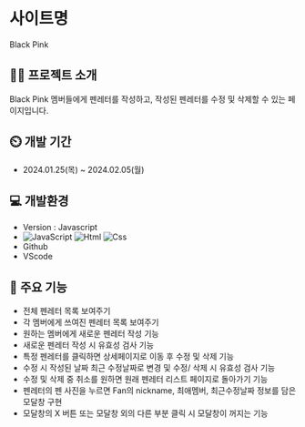 # 사이트명
Black Pink

## 👩‍💻 프로젝트 소개
Black Pink 멤버들에게 펜레터를 작성하고, 작성된 펜레터를 수정 및 삭제할 수 있는 페이지입니다.

## ⏲️ 개발 기간
- 2024.01.25(목) ~ 2024.02.05(월)

## 💻 개발환경
- Version : Javascript
- <img alt="JavaScript" src ="https://img.shields.io/badge/JavaScriipt-F7DF1E.svg?&style=for-the-badge&logo=JavaScript&logoColor=black"/> <img alt="Html" src ="https://img.shields.io/badge/HTML-E34F26.svg?&style=for-the-badge&logo=HTML5&logoColor=white"/> <img alt="Css" src ="https://img.shields.io/badge/CSS-1572B6.svg?&style=for-the-badge&logo=CSS3&logoColor=white"/>
- Github
- VScode

## 📌 주요 기능
- 전체 펜레터 목록 보여주기
- 각 멤버에게 쓰여진 펜레터 목록 보여주기
- 원하는 멤버에게 새로운 펜레터 작성 기능
- 새로운 펜레터 작성 시 유효성 검사 기능
- 특정 펜레터를 클릭하면 상세페이지로 이동 후 수정 및 삭제 기능
- 수정 시 작성된 날짜 최근 수정날짜로 변경 및 수정/ 삭제 시 유효성 검사 기능
- 수정 및 삭제 중 취소를 원하면 원래 펜레터 리스트 페이지로 돌아가기 기능 
- 펜레터의 펜 사진을 누르면 Fan의 nickname, 최애멤버, 최근수정날짜 정보를 담은 모달창 구현
- 모달창의 X 버튼 또는 모달창 외의 다른 부분 클릭 시 모달창이 꺼지는 기능
